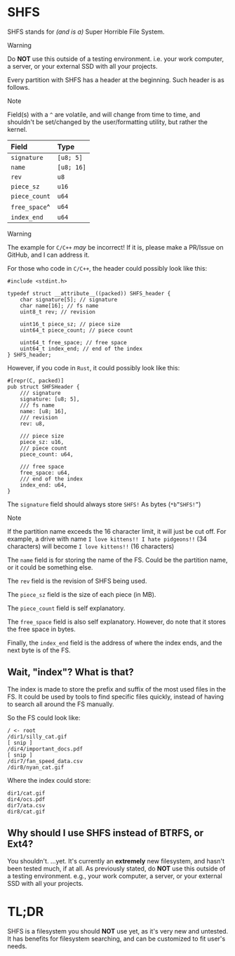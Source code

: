 # SHFS
SHFS stands for *(and is a)* Super Horrible File System.

>[!WARNING]
>Do **NOT** use this outside of a testing environment. i.e. your work computer, a server, or your external SSD with all your projects.

Every partition with SHFS has a header at the beginning. Such header is as follows.

>[!NOTE]
> Field(s) with a `^` are volatile, and will change from time to time, and shouldn't be set/changed by the user/formatting utility, but rather the kernel.

| Field         | Type       |
| :------------ | :--------- |
| `signature`   | `[u8; 5]`  |
| `name`        | `[u8; 16]` |
| `rev`         | `u8`       |
| `piece_sz`    | `u16`      |
| `piece_count` | `u64`      |
| `free_space`^ | `u64`      |
| `index_end`   | `u64`      |

>[!WARNING]
>The example for `C/C++` *may* be incorrect! If it is, please make a PR/Issue on GitHub, and I can address it.

For those who code in `C/C++`, the header could possibly look like this:
```
#include <stdint.h>

typedef struct __attribute__((packed)) SHFS_header {
	char signature[5]; // signature
	char name[16]; // fs name
	uint8_t rev; // revision
	
	uint16_t piece_sz; // piece size
	uint64_t piece_count; // piece count
	
	uint64_t free_space; // free space
	uint64_t index_end; // end of the index
} SHFS_header;
```

However, if you code in `Rust`, it could possibly look like this:
```
#[repr(C, packed)]
pub struct SHFSHeader {
	/// signature
	signature: [u8; 5],
	/// fs name
	name: [u8; 16],
	/// revision
	rev: u8,
	
	/// piece size
	piece_sz: u16,
	/// piece count
	piece_count: u64,
	
	/// free space
	free_space: u64,
	/// end of the index
	index_end: u64,
}
```

The `signature` field should always store `SHFS!` As bytes (`*b”SHFS!”`)

>[!NOTE]
>If the partition name exceeds the 16 character limit, it will just be cut off.
>For example, a drive with name `I love kittens!! I hate pidgeons!!` (34 characters) will become `I love kittens!!` (16 characters)

The `name` field is for storing the name of the FS. Could be the partition name, or it could be something else.

The `rev` field is the revision of SHFS being used.

The `piece_sz` field is the size of each piece (in MB).

The `piece_count` field is self explanatory.

The `free_space` field is also self explanatory. However, do note that it stores the free space in bytes.

Finally, the `index_end` field is the address of where the index ends, and the next byte is of the FS.

## Wait, "index"? What is that?
The index is made to store the prefix and suffix of the most used files in the FS. It could be used by tools to find specific files quickly, instead of having to search all around the FS manually.

So the FS could look like:
```
/ <- root
/dir1/silly_cat.gif
[ snip ]
/dir4/important_docs.pdf
[ snip ]
/dir7/fan_speed_data.csv
/dir8/nyan_cat.gif
```

Where the index could store:
```
dir1/cat.gif
dir4/ocs.pdf
dir7/ata.csv
dir8/cat.gif
```

## Why should I use SHFS instead of BTRFS, or Ext4?
You shouldn't. ...yet. It's currently an **extremely** new filesystem, and hasn't been tested much, if at all. As previously stated, do **NOT** use this outside of a testing environment. e.g., your work computer, a server, or your external SSD with all your projects.

# TL;DR
SHFS is a filesystem you should **NOT** use yet, as it's very new and untested. It has benefits for filesystem searching, and can be customized to fit user's needs.